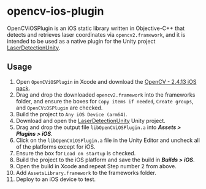 # opencv-ios-plugin

OpenCViOSPlugin is an iOS static library written in Objective-C++ that detects and retrieves laser coordinates via `opencv2.framework`, and it is intended to be used as a native plugin for the Unity project [LaserDetectionUnity]().

<h2> Usage </h2>

1. Open `OpenCViOSPlugin` in Xcode and download the [OpenCV - 2.4.13 iOS pack](https://sourceforge.net/projects/opencvlibrary/files/opencv-ios/2.4.13/opencv2.framework.zip/download).
2. Drag and drop the downloaded `opencv2.framework` into the frameworks folder, and ensure the boxes for `Copy items if needed`, `Create groups`, and `OpenCViOSPlugin` are checked.
3. Build the project to `Any iOS Device (arm64)`.
4. Download and open the [LaserDetectionUnity]() Unity project.
5. Drag and drop the output file `libOpenCViOSPlugin.a` into _**Assets > Plugins > iOS**_.
6. Click on the `libOpenCViOSPlugin.a` file in the Unity Editor and uncheck all of the platforms except for iOS.
7. Ensure the box for `Load on startup` is checked.
8. Build the project to the iOS platform and save the build in _**Builds > iOS**_.
9. Open the build in Xcode and repeat Step number 2 from above.
10. Add `AssetsLibrary.framework` to the frameworks folder.
11. Deploy to an iOS device to test.
